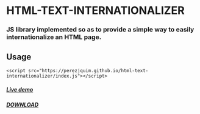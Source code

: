 # HTML-TEXT-INTERNATIONALIZER

### JS library implemented so as to provide a simple way to easily internationalize an HTML page.

## Usage

`<script src="https://perezjquim.github.io/html-text-internationalizer/index.js"></script>`

##### <a href="https://perezjquim.github.io/html-text-internationalizer/sample/index.html">Live demo</a>

##### <a href="https://minhaskamal.github.io/DownGit/#/home?url=https://github.com/perezjquim/html-text-internationalizer/tree/master/index.js" >DOWNLOAD</a>

